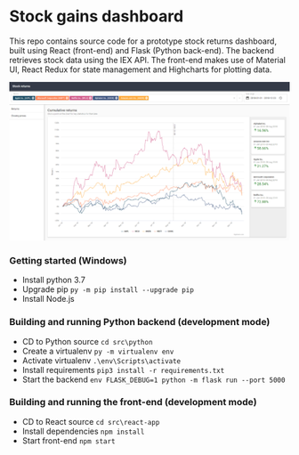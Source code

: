 # Stock gains dashboard

This repo contains source code for a prototype stock returns dashboard, built using React (front-end) and Flask (Python back-end). The backend retrieves stock data using the IEX API. The front-end makes use of Material UI, React Redux for state management and Highcharts for plotting data.

![Alt text](stock_returns_app.png?raw=true "Stock returns app screenshot")

### Getting started (Windows)

* Install python 3.7
* Upgrade pip ```py -m pip install --upgrade pip```
* Install Node.js 

### Building and running Python backend (development mode)

* CD to Python source ```cd src\python```
* Create a virtualenv ```py -m virtualenv env```
* Activate virtualenv ```.\env\Scripts\activate```
* Install requirements ```pip3 install -r requirements.txt```
* Start the backend ```env FLASK_DEBUG=1 python -m flask run --port 5000```

### Building and running the front-end (development mode)

* CD to React source ```cd src\react-app```
* Install dependencies ```npm install```
* Start front-end ```npm start```
